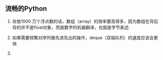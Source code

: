 ## 流畅的Python

1. 存放1000 万个浮点数的话，数组（array）的效率要高得多，因为数组在背后存的并不是float对象，而是数字的机器翻译，也就是字节表述.

2. 如果需要频繁对序列做先进先出的操作，deque（双端队列）的速度应该会更快

3. 


